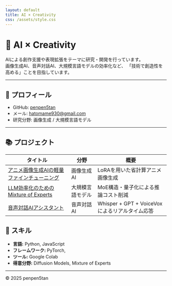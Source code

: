 ```yaml
---
layout: default
title: AI × Creativity
css: /assets/style.css
---
```



# 🎨 AI × Creativity  
AIによる創作支援や表現拡張をテーマに研究・開発を行っています。  
画像生成AI、音声対話AI、大規模言語モデルの効率化など、
「技術で創造性を高める」ことを目指しています。

---

## 🧠 プロフィール
- GitHub: [penpen5tan](https://github.com/penpen5tan)
- メール: hatomame930@gmail.com  
- 研究分野: 画像生成 / 大規模言語モデル


---

## 📚 プロジェクト

| タイトル | 分野 | 概要 |
|-----------|--------|--------|
| [アニメ画像生成AIの軽量ファインチューニング](projects/diffusion.md) | 画像生成AI | LoRAを用いた省計算アニメ画像生成 |
| [LLM効率化のためのMixture of Experts](projects/moe.md) | 大規模言語モデル | MoE構造・量子化による推論コスト削減 |
| [音声対話AIアシスタント](projects/voicebot.md) | 音声対話AI | Whisper + GPT + VoiceVoxによるリアルタイム応答 |


## 🧩 スキル
- **言語:** Python, JavaScript
- **フレームワーク:** PyTorch,  
- **ツール:** Google Colab
- **得意分野:** Diffusion Models, Mixture of Experts

---

© 2025 penpen5tan
